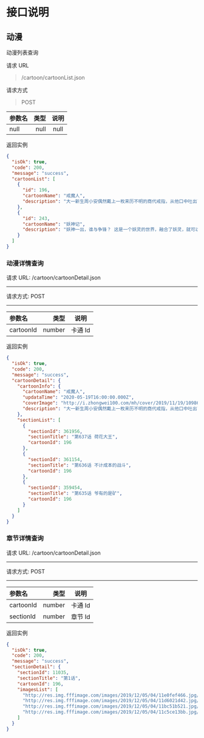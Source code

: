 # 接口说明

## 动漫

动漫列表查询

 请求 URL
> /cartoon/cartoonList.json

 请求方式
> POST

| 参数名 | 类型 | 说明 |
| :----- | ---: | :--: |
| null   | null | null |

返回实例

```json
{
  "isOk": true,
  "code": 200,
  "message": "success",
  "cartoonList": [
    {
      "id": 196,
      "cartoonName": "戒魔人",
      "description": "大一新生周小安偶然戴上一枚来历不明的商代戒指，从他口中吐出了一个恐怖的血魔人。一个人类历史上的惊天秘密随即揭开……每周三、六更新，Q群: 425311792"
    },
    {
      "id": 243,
      "cartoonName": "妖神记",
      "description": "妖神一出，谁与争锋？ 这是一个妖灵的世界，融合了妖灵，就可以成为强大的妖灵师。 因为一本时空妖灵之书，时空发生了扭转，当一切重新开始之时，命运之轮缓缓转动。"
    }
  ]
}
```

### 动漫详情查询

请求 URL: /cartoon/cartoonDetail.json

---

请求方式: POST

---

| 参数名    |   类型 |  说明   |
| :-------- | -----: | :-----: |
| cartoonId | number | 卡通 Id |

返回实例

```json
{
  "isOk": true,
  "code": 200,
  "message": "success",
  "cartoonDetail": {
    "cartoonInfo": {
      "cartoonName": "戒魔人",
      "updataTime": "2020-05-19T16:00:00.000Z",
      "coverImage": "http://i.zhongwei100.com/mh/cover/2019/11/19/10986b708c.jpg/420",
      "description": "大一新生周小安偶然戴上一枚来历不明的商代戒指，从他口中吐出了一个恐怖的血魔人。一个人类历史上的惊天秘密随即揭开……每周三、六更新，Q群: 425311792"
    },
    "sectionList": [
      {
        "sectionId": 361956,
        "sectionTitle": "第637话 荷花大王",
        "cartoonId": 196
      },
      {
        "sectionId": 361154,
        "sectionTitle": "第636话 不计成本的战斗",
        "cartoonId": 196
      },
      {
        "sectionId": 359454,
        "sectionTitle": "第635话 爷有的是矿",
        "cartoonId": 196
      }
    ]
  }
}
```

### 章节详情查询

请求 URL: /cartoon/cartoonDetail.json

---

请求方式: POST

---

| 参数名    |   类型 |  说明   |
| :-------- | -----: | :-----: |
| cartoonId | number | 卡通 Id |
| sectionId | number | 章节 Id |

返回实例

```json
{
  "isOk": true,
  "code": 200,
  "message": "success",
  "sectionDetail": {
    "sectionId": 11035,
    "sectionTitle": "第1话",
    "cartoonId": 196,
    "imagesList": [
      "http://res.img.fffimage.com/images/2019/12/05/04/11e0fef466.jpg/0",
      "http://res.img.fffimage.com/images/2019/12/05/04/11d6021d42.jpg/0",
      "http://res.img.fffimage.com/images/2019/12/05/04/11bc51b521.jpg/0",
      "http://res.img.fffimage.com/images/2019/12/05/04/11c5ce13bb.jpg/0"
    ]
  }
}
```
